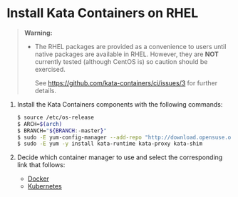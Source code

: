 # Install Kata Containers on RHEL

> **Warning:**
>
> - The RHEL packages are provided as a convenience to users until native
>   packages are available in RHEL. However, they are **NOT** currently tested
>   (although CentOS is) so caution should be exercised.
>
>   See https://github.com/kata-containers/ci/issues/3 for further details.

1. Install the Kata Containers components with the following commands:

   ```bash
   $ source /etc/os-release
   $ ARCH=$(arch)
   $ BRANCH="${BRANCH:-master}"
   $ sudo -E yum-config-manager --add-repo "http://download.opensuse.org/repositories/home:/katacontainers:/releases:/${ARCH}:/${BRANCH}/RHEL_${VERSION_ID}/home:katacontainers:releases:${ARCH}:${BRANCH}.repo"
   $ sudo -E yum -y install kata-runtime kata-proxy kata-shim
   ```

2. Decide which container manager to use and select the corresponding link that follows:

   - [Docker](docker/rhel-docker-install.md)
   - [Kubernetes](https://github.com/kata-containers/documentation/blob/master/Developer-Guide.md#run-kata-containers-with-kubernetes)
